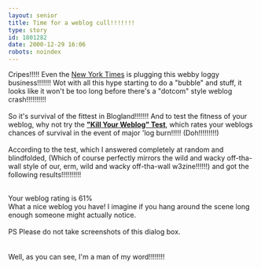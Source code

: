 ```yaml
---
layout: senior
title: Time for a weblog cull!!!!!!!
type: story
id: 1801282
date: 2000-12-29 16:06
robots: noindex
---
```

Cripes!!!!! Even the <a href="http://www.nytimes.com/2000/12/28/technology/28BLOG.html?printpage=yes">New York Times</a> is plugging this webby loggy business!!!!!!! Wot with all this hype starting to do a "bubble" and stuff, it looks like it won't be too long before there's a "dotcom" style weblog crash!!!!!!!!!! <br/><br/>So it's survival of the fittest in Blogland!!!!!!! And to test the fitness of your weblog, why not try the <b><a href="http://grudnuk.com/killyrblog/">"Kill Your Weblog" Test</a></b>, which rates your weblogs chances of survival in the event of major 'log burn!!!!! (Doh!!!!!!!!!)<br/><br/>According to the test, which I answered completely at random and blindfolded, (Which of course perfectly mirrors the wild and wacky off-tha-wall style of our, erm, wild and wacky off-tha-wall w3zine!!!!!!) and got the following results!!!!!!!!!!<br/><br/><div class="quote">Your weblog rating is 61%<br/>What a nice weblog you have! I imagine if you hang around the scene long enough someone might actually notice.<br/><br/>PS Please do not take screenshots of this dialog box.</div><br/><br/>Well, as you can see, I'm a man of my word!!!!!!!!